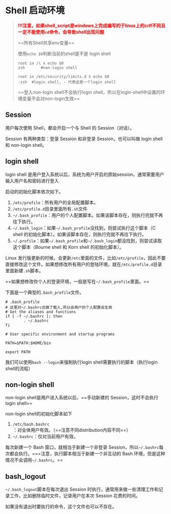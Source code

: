 # Shell 启动环境

> **<font color="red">!!!注意，如果shell_script是windows上完成编写的于linux上的crlf不同且一定不能使用`cd`命令，会导致shell出现问题</font>**
>
> ==所有Shell共享env变量==
>
> 使用`echo $0`判断当前的shell是不是 login shell
>
> ```
> root in /\ λ echo $0
> zsh       #non-login shell
> 
> root in /etc/security/limits.d λ echo $0
> -zsh  #login shell, - 代表这是一个login shell
> ```
>
> ==登入non-login shell不会执行login shell，所以在login-shell中设置的环境变量不会对non-login生效==

## Session

用户每次使用 Shell，都会开启一个与 Shell 的 Session（对话）。

Session 有两种类型：登录 Session 和非登录 Session，也可以叫做 login shell 和 non-login shell。

## login shell

login shell 是用户登入系统以后，系统为用户开启的原始session，通常需要用户输入用户名和密码进行登入

启动的初始化脚本依次如下。

1. `/etc/profile`：所有用户的全局配置脚本。
2. `/etc/profile.d`目录里面所有`.sh`文件
3. `~/.bash_profile`：用户的个人配置脚本。如果该脚本存在，则执行完就不再往下执行。
4. `~/.bash_login`：如果`~/.bash_profile`没找到，则尝试执行这个脚本（C shell 的初始化脚本）。如果该脚本存在，则执行完就不再往下执行。
5. `~/.profile`：如果`~/.bash_profile`和`~/.bash_login`都没找到，则尝试读取这个脚本（Bourne shell 和 Korn shell 的初始化脚本）。

Linux 发行版更新的时候，会更新`/etc`里面的文件，比如`/etc/profile`，因此不要直接修改这个文件。如果想修改所有用户的登陆环境，就在`/etc/profile.d`目录里面新建`.sh`脚本。

==如果想修改你个人的登录环境，一般是写在`~/.bash_profile`里面。==

下面是一个典型的`.bash_profile`文件。

```
# .bash_profile
# 这里对~/.bashrc也做了载入,所以会用户的个人配置会生效
# Get the aliases and functions
if [ -f ~/.bashrc ]; then
        . ~/.bashrc
fi

# User specific environment and startup programs

PATH=$PATH:$HOME/bin

export PATH
```

我们可以使用`bash --login`来强制执行login shell需要执行的脚本（执行login shell的流程）

## non-login shell

non-login shell是用户进入系统以后，==手动新建的 Session，这时不会执行login shell==

non-login shell的初始化脚本如下

1. `/etc/bash.bashrc`：对全体用户有效。（==注意不同distribution内容不同==）
2. `~/.bashrc`：仅对当前用户有效。

每次新建一个 Bash 窗口，就相当于新建一个非登录 Session，所以`~/.bashrc`每次都会执行。===注意，执行脚本相当于新建一个非互动的 Bash 环境，但是这种情况不会调用`~/.bashrc`。==

## bash_logout

`~/.bash_logout`脚本在每次退出 Session 时执行，通常用来做一些清理工作和记录工作，比如删除临时文件，记录用户在本次 Session 花费的时间。

如果没有退出时要执行的命令，这个文件也可以不存在。
